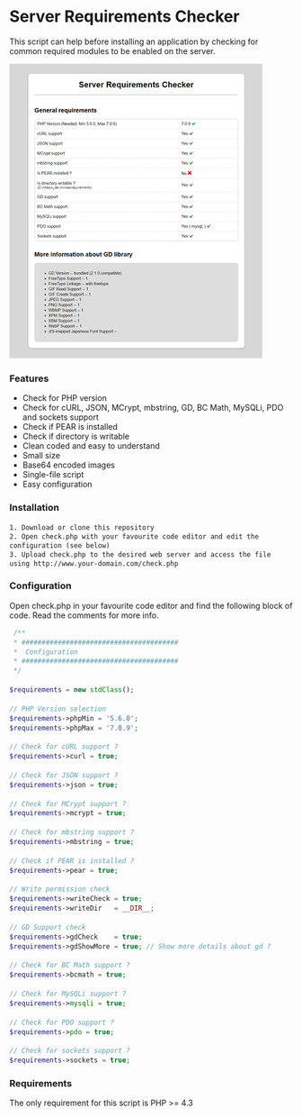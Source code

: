 # Server Requirements Checker
This script can help before installing an application by checking for common required modules to be enabled on the server.

![Preview](https://raw.githubusercontent.com/ParadoxalManiak/server-requirements-checker/master/preview.png)

### Features
 - Check for PHP version
 - Check for cURL, JSON, MCrypt, mbstring, GD, BC Math, MySQLi, PDO and sockets support
 - Check if PEAR is installed
 - Check if directory is writable
 - Clean coded and easy to understand
 - Small size
 - Base64 encoded images
 - Single-file script
 - Easy configuration

### Installation
    1. Download or clone this repository
    2. Open check.php with your favourite code editor and edit the configuration (see below)
    3. Upload check.php to the desired web server and access the file using http://www.your-domain.com/check.php

### Configuration
Open check.php in your favourite code editor and find the following block of code. Read the comments for more info.
```php
 /**
 * #######################################
 *  Configuration
 * #######################################
 */

$requirements = new stdClass();

// PHP Version selection
$requirements->phpMin = '5.6.0';
$requirements->phpMax = '7.0.9';

// Check for cURL support ?
$requirements->curl = true;

// Check for JSON support ?
$requirements->json = true;

// Check for MCrypt support ?
$requirements->mcrypt = true;

// Check for mbstring support ?
$requirements->mbstring = true;

// Check if PEAR is installed ?
$requirements->pear = true;

// Write permission check
$requirements->writeCheck = true;
$requirements->writeDir   = __DIR__;

// GD Support check
$requirements->gdCheck    = true;
$requirements->gdShowMore = true; // Show more details about gd ?

// Check for BC Math support ?
$requirements->bcmath = true;

// Check for MySQLi support ?
$requirements->mysqli = true;

// Check for PDO support ?
$requirements->pdo = true;

// Check for sockets support ?
$requirements->sockets = true;
```

### Requirements
The only requirement for this script is PHP >= 4.3